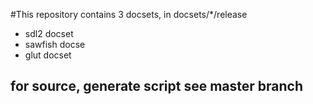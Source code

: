 #This repository contains 3 docsets, in docsets/*/release

+ sdl2 docset
+ sawfish docse
+ glut docset


## for source, generate script see master branch 
